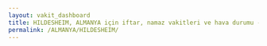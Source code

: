 ```yaml
---
layout: vakit_dashboard
title: HILDESHEIM, ALMANYA için iftar, namaz vakitleri ve hava durumu - ilçe/eyalet seç
permalink: /ALMANYA/HILDESHEIM/
---
```


<script type="text/javascript">
  var GLOBAL_COUNTRY = 'ALMANYA';
  var GLOBAL_CITY = 'HILDESHEIM';
  var GLOBAL_STATE = '';
  var lat = 72;
  var lon = 21;
</script>

